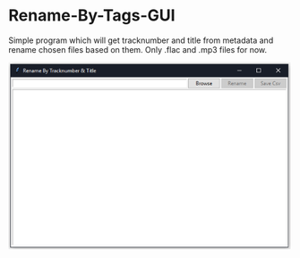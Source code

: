 # Rename-By-Tags-GUI
Simple program which will get tracknumber and title from metadata and rename chosen files based on them. Only .flac and .mp3 files for now.

![Alt text](ss.png "Screenshot of program")
